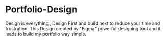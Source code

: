 # Portfolio-Design
Design is everything , Design First and build next to reduce your time and frustration. This Design created by "Figma" powerful designing tool and it leads to build my portfolio way simple.
